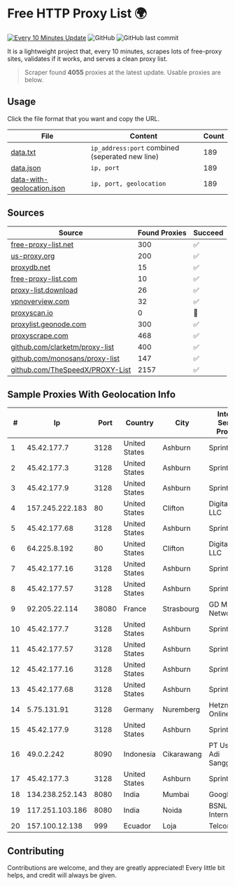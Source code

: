 
# Free HTTP Proxy List 🌍

[![Every 10 Minutes Update](https://github.com/mertguvencli/http-proxy-list/actions/workflows/main.yml/badge.svg?branch=main)](https://github.com/mertguvencli/http-proxy-list/actions/workflows/main.yml)
![GitHub](https://img.shields.io/github/license/mertguvencli/http-proxy-list)
![GitHub last commit](https://img.shields.io/github/last-commit/mertguvencli/http-proxy-list)

It is a lightweight project that, every 10 minutes, scrapes lots of free-proxy sites, validates if it works, and serves a clean proxy list.


> Scraper found **4055** proxies at the latest update. Usable proxies are below.

## Usage

Click the file format that you want and copy the URL.


|File|Content|Count|
|----|-------|-----|
|[data.txt](https://raw.githubusercontent.com/mertguvencli/http-proxy-list/main/proxy-list/data.txt)|`ip_address:port` combined (seperated new line)|189|
|[data.json](https://raw.githubusercontent.com/mertguvencli/http-proxy-list/main/proxy-list/data.json)|`ip, port`|189|
|[data-with-geolocation.json](https://raw.githubusercontent.com/mertguvencli/http-proxy-list/main/proxy-list/data-with-geolocation.json)|`ip, port, geolocation`|189|

## Sources

|Source|Found Proxies|Succeed|
|------|-------------|-------|
|[free-proxy-list.net](https://free-proxy-list.net)|300|✅|
|[us-proxy.org](https://www.us-proxy.org)|200|✅|
|[proxydb.net](http://proxydb.net)|15|✅|
|[free-proxy-list.com](https://free-proxy-list.com/?page=&port=&type%5B%5D=http&type%5B%5D=https&up_time=0&search=Search)|10|✅|
|[proxy-list.download](https://www.proxy-list.download/HTTP)|26|✅|
|[vpnoverview.com](https://vpnoverview.com/privacy/anonymous-browsing/free-proxy-servers)|32|✅|
|[proxyscan.io](https://www.proxyscan.io)|0|🚫|
|[proxylist.geonode.com](https://proxylist.geonode.com/api/proxy-list?limit=300&page=1&sort_by=lastChecked&sort_type=desc&protocols=http,https)|300|✅|
|[proxyscrape.com](https://api.proxyscrape.com/v2/?request=displayproxies&protocol=http&timeout=10000&country=all&ssl=all&anonymity=all)|468|✅|
|[github.com/clarketm/proxy-list](https://raw.githubusercontent.com/clarketm/proxy-list/master/proxy-list-raw.txt)|400|✅|
|[github.com/monosans/proxy-list](https://raw.githubusercontent.com/monosans/proxy-list/main/proxies/http.txt)|147|✅|
|[github.com/TheSpeedX/PROXY-List](https://raw.githubusercontent.com/TheSpeedX/PROXY-List/master/http.txt)|2157|✅|


## Sample Proxies With Geolocation Info

|#|Ip|Port|Country|City|Internet Service Provider|
|-|--|----|-------|----|-------------------------|
|1|45.42.177.7|3128|United States|Ashburn|Sprint|
|2|45.42.177.3|3128|United States|Ashburn|Sprint|
|3|45.42.177.9|3128|United States|Ashburn|Sprint|
|4|157.245.222.183|80|United States|Clifton|DigitalOcean, LLC|
|5|45.42.177.68|3128|United States|Ashburn|Sprint|
|6|64.225.8.192|80|United States|Clifton|DigitalOcean, LLC|
|7|45.42.177.16|3128|United States|Ashburn|Sprint|
|8|45.42.177.57|3128|United States|Ashburn|Sprint|
|9|92.205.22.114|38080|France|Strasbourg|GD MASS Network|
|10|45.42.177.7|3128|United States|Ashburn|Sprint|
|11|45.42.177.57|3128|United States|Ashburn|Sprint|
|12|45.42.177.16|3128|United States|Ashburn|Sprint|
|13|45.42.177.68|3128|United States|Ashburn|Sprint|
|14|5.75.131.91|3128|Germany|Nuremberg|Hetzner Online GmbH|
|15|45.42.177.9|3128|United States|Ashburn|Sprint|
|16|49.0.2.242|8090|Indonesia|Cikarawang|PT Usaha Adi Sanggoro|
|17|45.42.177.3|3128|United States|Ashburn|Sprint|
|18|134.238.252.143|8080|India|Mumbai|Google LLC|
|19|117.251.103.186|8080|India|Noida|BSNL Internet|
|20|157.100.12.138|999|Ecuador|Loja|Telconet S.A|



## Contributing

Contributions are welcome, and they are greatly appreciated! Every
little bit helps, and credit will always be given.

